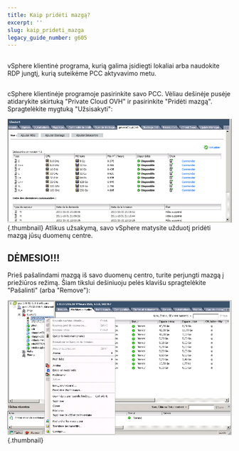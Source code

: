 ```yaml
---
title: Kaip pridėti mazgą?
excerpt: ''
slug: kaip_prideti_mazga
legacy_guide_number: g605
---
```



## 
vSphere klientinė programa, kurią galima įsidiegti lokaliai arba naudokite RDP jungtį, kurią suteikėme PCC aktyvavimo metu.


## 
cSphere klientinėje programoje pasirinkite savo PCC. Vėliau dešinėje pusėje atidarykite skirtuką "Private Cloud OVH" ir pasirinkite "Pridėti mazgą". 
Spragtelėkite mygtuką "Užsisakyti":

![](images/img_104.jpg){.thumbnail}
Atlikus užsakymą, savo vSphere matysite užduotį pridėti mazgą jūsų duomenų centre.


## 

## DĖMESIO!!!
Prieš pašalindami mazgą iš savo duomenų centro, turite perjungti mazgą į priežiūros režimą.
Šiam tikslui dešiniuoju pelės klavišu spragtelėkite "Pašalinti" (arba "Remove"):

![](images/img_105.jpg){.thumbnail}

